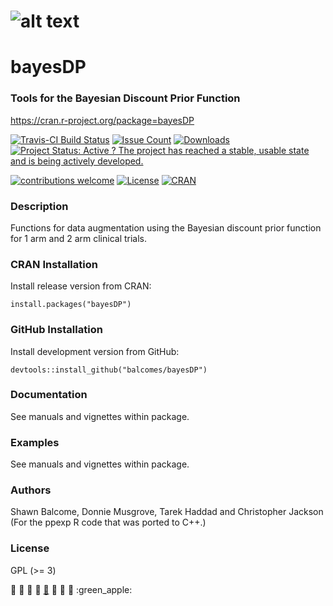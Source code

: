 ![alt text](https://raw.githubusercontent.com/balcomes/bayesDP/master/bayesDP-logo.png "bayesDP Logo")
======================================================================================================

bayesDP
=======

### Tools for the Bayesian Discount Prior Function

<https://cran.r-project.org/package=bayesDP>

[![Travis-CI Build
Status](https://travis-ci.org/balcomes/bayesDP.svg?branch=master)](https://travis-ci.org/balcomes/bayesDP)
[![Issue
Count](https://codeclimate.com/github/balcomes/bayesDP/badges/issue_count.svg)](https://codeclimate.com/github/balcomes/bayesDP)
[![Downloads](http://cranlogs.r-pkg.org/badges/bayesDP?color=brightgreen)](http://www.r-pkg.org/pkg/bayesDP)
[![Project Status: Active ? The project has reached a stable, usable
state and is being actively
developed.](http://www.repostatus.org/badges/latest/active.svg)](http://www.repostatus.org/#active)

[![contributions
welcome](https://img.shields.io/badge/contributions-welcome-brightgreen.svg?style=flat)](https://github.com/balcomes/bayesDP/issues)
[![License](https://img.shields.io/badge/license-GPL%20%28%3E=%203%29-brightgreen.svg?style=flat)](http://www.gnu.org/licenses/gpl-3.0.html)
[![CRAN](http://www.r-pkg.org/badges/version/bayesDP)](https://cran.r-project.org/package=bayesDP)

### Description

Functions for data augmentation using the Bayesian discount prior
function for 1 arm and 2 arm clinical trials.

### CRAN Installation

Install release version from CRAN:

    install.packages("bayesDP")

### GitHub Installation

Install development version from GitHub:

    devtools::install_github("balcomes/bayesDP")

### Documentation

See manuals and vignettes within package.

### Examples

See manuals and vignettes within package.

### Authors

Shawn Balcome, Donnie Musgrove, Tarek Haddad and Christopher Jackson
(For the ppexp R code that was ported to C++.)

### License

GPL (&gt;= 3)

:apple: :tangerine: :lemon: :cherries:
[:watermelon:](http://codeology.braintreepayments.com/balcomes/bayesdp#)
:strawberry: :peach: :pear: :green\_apple:
